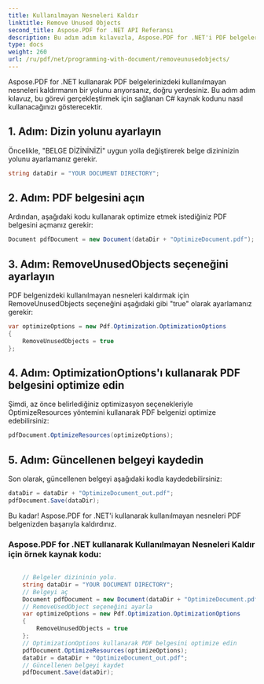 ```yaml
---
title: Kullanılmayan Nesneleri Kaldır
linktitle: Remove Unused Objects
second_title: Aspose.PDF for .NET API Referansı
description: Bu adım adım kılavuzla, Aspose.PDF for .NET'i PDF belgelerinden kullanılmayan nesneleri kaldırmak için nasıl kullanacağınızı öğrenin.
type: docs
weight: 260
url: /ru/pdf/net/programming-with-document/removeunusedobjects/
---
```

Aspose.PDF for .NET kullanarak PDF belgelerinizdeki kullanılmayan nesneleri kaldırmanın bir yolunu arıyorsanız, doğru yerdesiniz. Bu adım adım kılavuz, bu görevi gerçekleştirmek için sağlanan C# kaynak kodunu nasıl kullanacağınızı gösterecektir.

## 1. Adım: Dizin yolunu ayarlayın

Öncelikle, "BELGE DİZİNİNİZİ" uygun yolla değiştirerek belge dizininizin yolunu ayarlamanız gerekir.

```csharp
string dataDir = "YOUR DOCUMENT DIRECTORY";
```

## 2. Adım: PDF belgesini açın

Ardından, aşağıdaki kodu kullanarak optimize etmek istediğiniz PDF belgesini açmanız gerekir:

```csharp
Document pdfDocument = new Document(dataDir + "OptimizeDocument.pdf");
```

## 3. Adım: RemoveUnusedObjects seçeneğini ayarlayın

PDF belgenizdeki kullanılmayan nesneleri kaldırmak için RemoveUnusedObjects seçeneğini aşağıdaki gibi "true" olarak ayarlamanız gerekir:

```csharp
var optimizeOptions = new Pdf.Optimization.OptimizationOptions
{
	RemoveUnusedObjects = true
};
```

## 4. Adım: OptimizationOptions'ı kullanarak PDF belgesini optimize edin

Şimdi, az önce belirlediğiniz optimizasyon seçenekleriyle OptimizeResources yöntemini kullanarak PDF belgenizi optimize edebilirsiniz:

```csharp
pdfDocument.OptimizeResources(optimizeOptions);
```

## 5. Adım: Güncellenen belgeyi kaydedin

Son olarak, güncellenen belgeyi aşağıdaki kodla kaydedebilirsiniz:

```csharp
dataDir = dataDir + "OptimizeDocument_out.pdf";
pdfDocument.Save(dataDir);
```

Bu kadar! Aspose.PDF for .NET'i kullanarak kullanılmayan nesneleri PDF belgenizden başarıyla kaldırdınız.

### Aspose.PDF for .NET kullanarak Kullanılmayan Nesneleri Kaldır için örnek kaynak kodu:

```csharp

	// Belgeler dizininin yolu.
	string dataDir = "YOUR DOCUMENT DIRECTORY";
	// Belgeyi aç
	Document pdfDocument = new Document(dataDir + "OptimizeDocument.pdf");
	// RemoveUsedObject seçeneğini ayarla
	var optimizeOptions = new Pdf.Optimization.OptimizationOptions
	{
		RemoveUnusedObjects = true
	};
	// OptimizationOptions kullanarak PDF belgesini optimize edin
	pdfDocument.OptimizeResources(optimizeOptions);
	dataDir = dataDir + "OptimizeDocument_out.pdf";
	// Güncellenen belgeyi kaydet
	pdfDocument.Save(dataDir);

```
